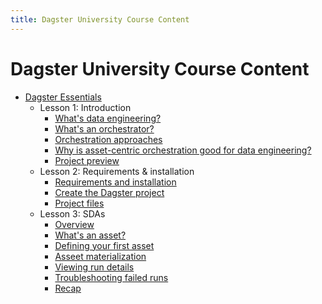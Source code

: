 ```yaml
---
title: Dagster University Course Content
---
```


# Dagster University Course Content

- [Dagster Essentials](/dagster-essentials)
  - Lesson 1: Introduction
    - [What's data engineering?](/dagster-essentials/lesson-1/whats-data-engineering)
    - [What's an orchestrator?](/dagster-essentials/lesson-1/whats-an-orchestrator)
    - [Orchestration approaches](/dagster-essentials/lesson-1/orchestration-approaches)
    - [Why is asset-centric orchestration good for data engineering?](/dagster-essentials/lesson-1/why-is-asset-centric-orchestration-good-for-data-engineering)
    - [Project preview](/dagster-essentials/lesson-1/project-preview)
  - Lesson 2: Requirements & installation
    - [Requirements and installation](/dagster-essentials/lesson-2/requirements-and-installation)
    - [Create the Dagster project](/dagster-essentials/lesson-2/create-dagster-project)
    - [Project files](/dagster-essentials/lesson-2/project-files)
  - Lesson 3: SDAs
    - [Overview](/dagster-essentials/lesson-3/overview)
    - [What's an asset?](/dagster-essentials/lesson-3/whats-an-asset)
    - [Defining your first asset](/dagster-essentials/lesson-3/defining-your-first-asset)
    - [Asseet materialization](/dagster-essentials/lesson-3/asset-materialization)
    - [Viewing run details](/dagster-essentials/lesson-3/viewing-run-details)
    - [Troubleshooting failed runs](/dagster-essentials/lesson-3/troubleshooting-failed-runs)
    - [Recap](/dagster-essentials/lesson-3/recap)